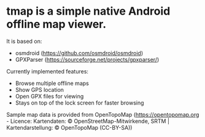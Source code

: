 # tmap is a simple native Android offline map viewer.

It is based on:
- osmdroid (https://github.com/osmdroid/osmdroid)
- GPXParser (https://sourceforge.net/projects/gpxparser/)

Currently implemented features:
- Browse multiple offline maps
- Show GPS location
- Open GPX files for viewing
- Stays on top of the lock screen for faster browsing

Sample map data is provided from OpenTopoMap (https://opentopomap.org - Licence: Kartendaten: © OpenStreetMap-Mitwirkende, SRTM | Kartendarstellung: © OpenTopoMap (CC-BY-SA))
